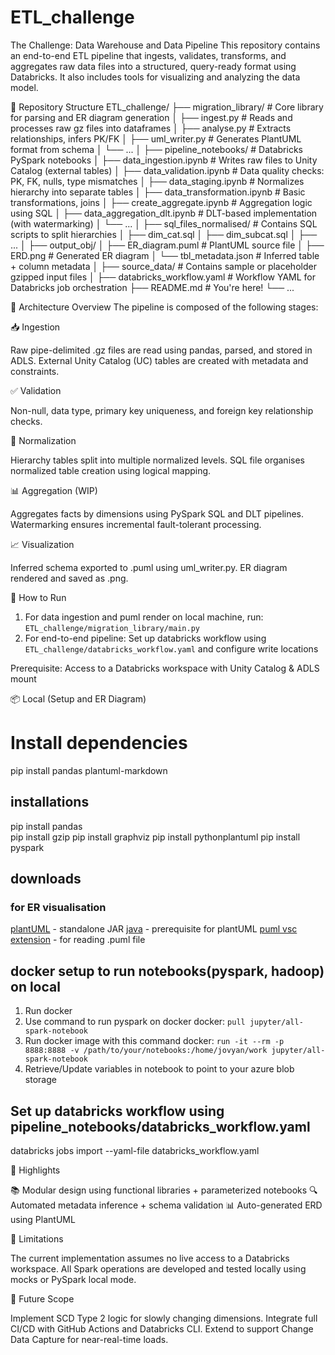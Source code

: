 # ETL_challenge
The Challenge: Data Warehouse and Data Pipeline
This repository contains an end-to-end ETL pipeline that ingests, validates, transforms, and aggregates raw data files into a structured, query-ready format using Databricks.
It also includes tools for visualizing and analyzing the data model.

📁 Repository Structure
ETL_challenge/
├── migration_library/           # Core library for parsing and ER diagram generation
│   ├── ingest.py                # Reads and processes raw gz files into dataframes
│   ├── analyse.py               # Extracts relationships, infers PK/FK
│   ├── uml_writer.py            # Generates PlantUML format from schema
│   └── ...
│
├── pipeline_notebooks/         # Databricks PySpark notebooks
│   ├── data_ingestion.ipynb    # Writes raw files to Unity Catalog (external tables)
│   ├── data_validation.ipynb   # Data quality checks: PK, FK, nulls, type mismatches
│   ├── data_staging.ipynb      # Normalizes hierarchy into separate tables
│   ├── data_transformation.ipynb # Basic transformations, joins
│   ├── create_aggregate.ipynb  # Aggregation logic using SQL
│   ├── data_aggregation_dlt.ipynb # DLT-based implementation (with watermarking)
│   └── ...
│
├── sql_files_normalised/       # Contains SQL scripts to split hierarchies
│   ├── dim_cat.sql
│   ├── dim_subcat.sql
│   ├── ...
│
├── output_obj/
│   ├── ER_diagram.puml         # PlantUML source file
│   ├── ERD.png                 # Generated ER diagram
│   └── tbl_metadata.json       # Inferred table + column metadata
│
├── source_data/                # Contains sample or placeholder gzipped input files
│
├── databricks_workflow.yaml    # Workflow YAML for Databricks job orchestration
├── README.md                   # You're here!
└── ...


🧱 Architecture Overview
The pipeline is composed of the following stages:

📥 Ingestion

Raw pipe-delimited .gz files are read using pandas, parsed, and stored in ADLS.
External Unity Catalog (UC) tables are created with metadata and constraints.

✅ Validation

Non-null, data type, primary key uniqueness, and foreign key relationship checks.

📐 Normalization

Hierarchy tables split into multiple normalized levels.
SQL file organises normalized table creation using logical mapping.

📊 Aggregation (WIP)

Aggregates facts by dimensions using PySpark SQL and DLT pipelines.
Watermarking ensures incremental fault-tolerant processing.

📈 Visualization

Inferred schema exported to .puml using uml_writer.py.
ER diagram rendered and saved as .png.

🚀 How to Run

1. For data ingestion and puml render on local machine, run: `ETL_challenge/migration_library/main.py`
2. For end-to-end pipeline: Set up databricks workflow using `ETL_challenge/databricks_workflow.yaml` and configure write locations

Prerequisite: Access to a Databricks workspace with Unity Catalog & ADLS mount

📦 Local (Setup and ER Diagram)

# Install dependencies
pip install pandas plantuml-markdown

## installations

pip install pandas  
pip install gzip
pip install graphviz
pip install pythonplantuml
pip install pyspark

## downloads
### for ER visualisation
[plantUML](https://plantuml.com/download) - standalone JAR
[java](https://www.oracle.com/java/technologies/downloads/#jdk24-windows) - prerequisite for plantUML
[puml vsc extension](https://marketplace.visualstudio.com/items?itemName=jebbs.plantuml) - for reading .puml file

## docker setup to run notebooks(pyspark, hadoop) on local 
1. Run docker
2. Use command to run pyspark on docker docker: `pull jupyter/all-spark-notebook`
3. Run docker image with this command docker: `run -it --rm -p 8888:8888 -v /path/to/your/notebooks:/home/jovyan/work jupyter/all-spark-notebook`
4. Retrieve/Update variables in notebook to point to your azure blob storage

## Set up databricks workflow using pipeline_notebooks/databricks_workflow.yaml
databricks jobs import --yaml-file databricks_workflow.yaml

📌 Highlights

📚 Modular design using functional libraries + parameterized notebooks
🔍 Automated metadata inference + schema validation
📊 Auto-generated ERD using PlantUML

📝 Limitations

The current implementation assumes no live access to a Databricks workspace.
All Spark operations are developed and tested locally using mocks or PySpark local mode.

📌 Future Scope

Implement SCD Type 2 logic for slowly changing dimensions.
Integrate full CI/CD with GitHub Actions and Databricks CLI.
Extend to support Change Data Capture for near-real-time loads.

